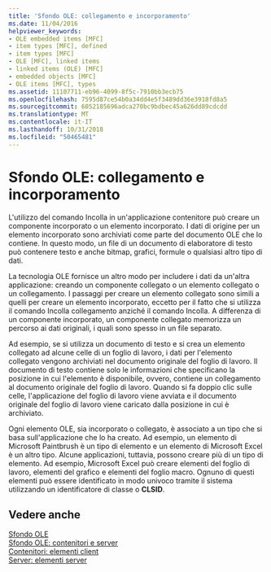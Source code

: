 ```yaml
---
title: 'Sfondo OLE: collegamento e incorporamento'
ms.date: 11/04/2016
helpviewer_keywords:
- OLE embedded items [MFC]
- item types [MFC], defined
- item types [MFC]
- OLE [MFC], linked items
- linked items (OLE) [MFC]
- embedded objects [MFC]
- OLE items [MFC], types
ms.assetid: 11107711-eb96-4099-8f5c-7910bb3ecb75
ms.openlocfilehash: 7595d87ce54b0a34dd4e5f3489dd36e3918fd8a5
ms.sourcegitcommit: 6052185696adca270bc9bdbec45a626dd89cdcdd
ms.translationtype: MT
ms.contentlocale: it-IT
ms.lasthandoff: 10/31/2018
ms.locfileid: "50465481"
---
```

# <a name="ole-background-linking-and-embedding"></a>Sfondo OLE: collegamento e incorporamento

L'utilizzo del comando Incolla in un'applicazione contenitore può creare un componente incorporato o un elemento incorporato. I dati di origine per un elemento incorporato sono archiviati come parte del documento OLE che lo contiene. In questo modo, un file di un documento di elaboratore di testo può contenere testo e anche bitmap, grafici, formule o qualsiasi altro tipo di dati.

La tecnologia OLE fornisce un altro modo per includere i dati da un'altra applicazione: creando un componente collegato o un elemento collegato o un collegamento. I passaggi per creare un elemento collegato sono simili a quelli per creare un elemento incorporato, eccetto per il fatto che si utilizza il comando Incolla collegamento anziché il comando Incolla. A differenza di un componente incorporato, un componente collegato memorizza un percorso ai dati originali, i quali sono spesso in un file separato.

Ad esempio, se si utilizza un documento di testo e si crea un elemento collegato ad alcune celle di un foglio di lavoro, i dati per l'elemento collegato vengono archiviati nel documento originale del foglio di lavoro. Il documento di testo contiene solo le informazioni che specificano la posizione in cui l'elemento è disponibile, ovvero, contiene un collegamento al documento originale del foglio di lavoro. Quando si fa doppio clic sulle celle, l'applicazione del foglio di lavoro viene avviata e il documento originale del foglio di lavoro viene caricato dalla posizione in cui è archiviato.

Ogni elemento OLE, sia incorporato o collegato, è associato a un tipo che si basa sull'applicazione che lo ha creato. Ad esempio, un elemento di Microsoft Paintbrush è un tipo di elemento e un elemento di Microsoft Excel è un altro tipo. Alcune applicazioni, tuttavia, possono creare più di un tipo di elemento. Ad esempio, Microsoft Excel può creare elementi del foglio di lavoro, elementi del grafico e elementi del foglio macro. Ognuno di questi elementi può essere identificato in modo univoco tramite il sistema utilizzando un identificatore di classe o **CLSID**.

## <a name="see-also"></a>Vedere anche

[Sfondo OLE](../mfc/ole-background.md)<br/>
[Sfondo OLE: contenitori e server](../mfc/ole-background-containers-and-servers.md)<br/>
[Contenitori: elementi client](../mfc/containers-client-items.md)<br/>
[Server: elementi server](../mfc/servers-server-items.md)

